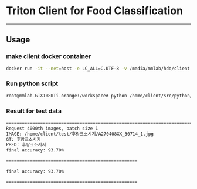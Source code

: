 # **Triton Client for Food Classification**

---

## Usage

### make client docker container

```bash
docker run -it --net=host -e LC_ALL=C.UTF-8 -v /media/mmlab/hdd/client:/clinet nvcr.io/nvidia/tritonserver:22.10-py3-sdk
```

### Run python script

```bash
root@mmlab-GTX1080Ti-orange:/workspace# python /home/client/src/python/image_client.py -m food_onnx -c 1 /clinet/test_data/
```

### Result for test data

```bash
======================================================================================================================================================
Request 4000th images, batch size 1
IMAGE: /home/client/test/후랑크소시지/A270408XX_30714_1.jpg
GT: 후랑크소시지
PRED: 후랑크소시지
final accuracy: 93.70%

==================================================

final accuracy: 93.70%

==================================================
```